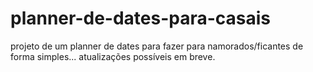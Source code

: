 ﻿# planner-de-dates-para-casais


projeto de um planner de dates para fazer para namorados/ficantes de forma simples...
atualizações possíveis em breve.
